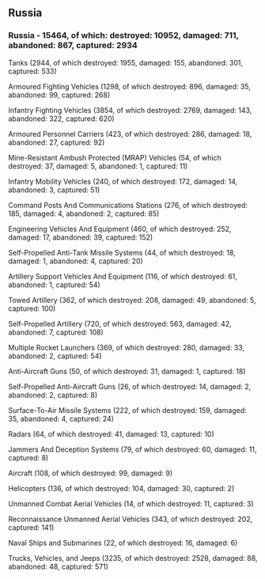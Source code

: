 
 
 ## Russia
 
 ### Russia - 15464, of which: destroyed: 10952, damaged: 711, abandoned: 867, captured: 2934

 

 

 Tanks (2944, of which destroyed: 1955, damaged: 155, abandoned: 301, captured: 533)

 Armoured Fighting Vehicles (1298, of which destroyed: 896, damaged: 35, abandoned: 99, captured: 268)

 Infantry Fighting Vehicles (3854, of which destroyed: 2769, damaged: 143, abandoned: 322, captured: 620)

 Armoured Personnel Carriers (423, of which destroyed: 286, damaged: 18, abandoned: 27, captured: 92)

 Mine-Resistant Ambush Protected (MRAP) Vehicles (54, of which destroyed: 37, damaged: 5, abandoned: 1, captured: 11)

 Infantry Mobility Vehicles (240, of which destroyed: 172, damaged: 14, abandoned: 3, captured: 51)

 Command Posts And Communications Stations (276, of which destroyed: 185, damaged: 4, abandoned: 2, captured: 85)

 Engineering Vehicles And Equipment (460, of which destroyed: 252, damaged: 17, abandoned: 39, captured: 152)

 Self-Propelled Anti-Tank Missile Systems (44, of which destroyed: 18, damaged: 1, abandoned: 4, captured: 20)

 Artillery Support Vehicles And Equipment (116, of which destroyed: 61, abandoned: 1, captured: 54)

 Towed Artillery (362, of which destroyed: 208, damaged: 49, abandoned: 5, captured: 100)

 Self-Propelled Artillery (720, of which destroyed: 563, damaged: 42, abandoned: 7, captured: 108)

 Multiple Rocket Launchers (369, of which destroyed: 280, damaged: 33, abandoned: 2, captured: 54)

 Anti-Aircraft Guns (50, of which destroyed: 31, damaged: 1, captured: 18)

 Self-Propelled Anti-Aircraft Guns (26, of which destroyed: 14, damaged: 2, abandoned: 2, captured: 8)

 Surface-To-Air Missile Systems (222, of which destroyed: 159, damaged: 35, abandoned: 4, captured: 24)

 Radars (64, of which destroyed: 41, damaged: 13, captured: 10)

 Jammers And Deception Systems (79, of which destroyed: 60, damaged: 11, captured: 8)

 Aircraft (108, of which destroyed: 99, damaged: 9)

 Helicopters (136, of which destroyed: 104, damaged: 30, captured: 2)

 Unmanned Combat Aerial Vehicles (14, of which destroyed: 11, captured: 3)

 Reconnaissance Unmanned Aerial Vehicles (343, of which destroyed: 202, captured: 141)

 Naval Ships and Submarines (22, of which destroyed: 16, damaged: 6)

 Trucks, Vehicles, and Jeeps (3235, of which destroyed: 2528, damaged: 88, abandoned: 48, captured: 571)


